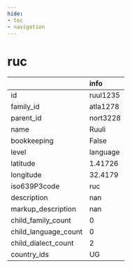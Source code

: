 ```yaml
---
hide:
- toc
- navigation
---
```

# ruc
|                      | info     |
|:---------------------|:---------|
| id                   | ruul1235 |
| family_id            | atla1278 |
| parent_id            | nort3228 |
| name                 | Ruuli    |
| bookkeeping          | False    |
| level                | language |
| latitude             | 1.41726  |
| longitude            | 32.4179  |
| iso639P3code         | ruc      |
| description          | nan      |
| markup_description   | nan      |
| child_family_count   | 0        |
| child_language_count | 0        |
| child_dialect_count  | 2        |
| country_ids          | UG       |